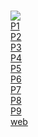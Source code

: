 # 
<html>
  <head>
    <meta charset="utf-8">
    <title>Mis Actividades</title>
    <link rel="stylesheet" href="estils.css">
    <meta lang="es-es">
  </head>
  <body>
  <img src="img/campo.jpg" >

  <div id="contenedor">
    <div class="pelota" id="pelota1"><a href="m2m8uf101_Fernandezs/index.html" id="p1">P1</a></div>
    <div class="pelota" id="pelota2"><a href="m2m8uf102_Fernandezs/index.html" id="p2">P2</a></div>
    <div class="pelota" id="pelota3"><a href="m2m8uf103_Fernandezs/index.html" id="p3">P3</a></div>
    <div class="pelota" id="pelota4"><a href="m2m8uf301_FernandezS/index.HTML" id="p4">P4</a></div>
    <div class="pelota" id="pelota5"><a href="m2m8uf302_FernandezS/index.HTML" id="p5">P5</a></div>
    <div class="pelota" id="pelota6"><a href="m2m8uf303_FernandezS/index.HTML" id="p6">P6</a></div>
    <div class="pelota" id="pelota7"><a href="m2m8uf305_FernandezS/index.HTML" id="p7">P7</a></div>
    <div class="pelota" id="pelota8"><a href="responsive/index.html" id="p8">P8</a></div>
    <div class="pelota" id="pelota9"><a href="Formulari/index.html" id="p9">P9</a></div>
    <div class="pelota" id="pelota10"><a href="web/index.html" id="p10">web</a></div>
  </div>





  </body>
</html>
